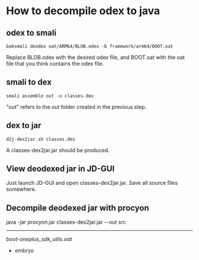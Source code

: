 # How to decompile odex to java

## odex to smali
```
baksmali deodex oat/ARM64/BLOB.odex -b framework/arm64/BOOT.oat
```
Replace BLOB.odex with the desired odex file, and BOOT.oat with the oat file that you think contains the odex file.

## smali to dex
```
smali assemble out -o classes.dex
```
"out" refers to the out folder created in the previous step.

## dex to jar
```
d2j-dex2jar.sh classes.dex
```
A classes-dex2jar.jar should be produced.

## View deodexed jar in JD-GUI
Just launch JD-GUI and open classes-dex2jar.jar.
Save all source files somewhere.

## Decompile deodexed jar with procyon
java -jar procyon.jar classes-dex2jar.jar --out src

-------

*boot-oneplus_sdk_utils.oat*
* embryo
